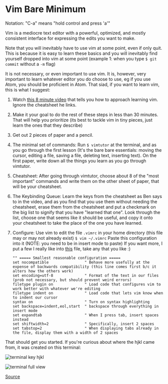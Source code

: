 Vim Bare Minimum
================


Notation: "C-a" means "hold control and press 'a'"

Vim is a mediocre text editor with a powerful, optimized, and mostly
consistent interface for expressing the edits you want to make.

Note that you will inevitably have to use vim at some point, even if only quit.
This is because it is easy to learn these basics and you will inevitably
find yourself dropped into vim at some point (example 1: when you type
`$ git commit` without a `-m` flag)

It is not necessary, or even important to use vim.
It is, however, very important to learn whatever editor you do choose to use,
eg if you use Atom, you should be proficient in Atom.
That siad, if you want to learn vim, this is what I suggest:

1. Watch [this 8 minute video](https://www.youtube.com/watch?v=ke7SfUFvvxo)
   that tells you how to approach learning vim. Ignore the cheatsheet he links.
2. Make it your goal to do the rest of these steps in less than 30 minutes.
   That will help you prioritize (its best to tackle vim in tiny pieces,
   just learn the ones that they describe)
3. Get out 2 pieces of paper and a pencil.
4. The minimal set of commands:
   Run `$ vimtutor` at the terminal, and as you go through the
   first lesson (It's the bare bare essentials: moving the cursor,
   editing a file, saving a file, deleting text, inserting text).
   On the first paper, write down all the things you learn as you go through vimtutor.
5. Cheatsheet: After going through vimtutor, choose about 8 of the
   "most important" commands and write them on the other sheet of paper,
   that will be your cheatsheet.
6. The Keybinding Queue:
   Learn the keys from the cheatsheet as Ben says to in the video,
   and as you find that you use them without needing the cheatsheet,
   erase them from the cheatsheet and put a checkmark on the big list
   to signify that you have "learned that one". Look through the list,
   choose one that seems like it should be useful, and copy it onto your cheatsheet
   to take the place of the one you have learned.
7. Configure: Use vim to edit the file `.vimrc` in your home directory
   (this file may or may not already exist) `$ vim ~/.vimrc`
   Paste this configuration into it (NOTE: you need to be in insert mode to paste)
   If you want more, I put a few I really like into
   [this](https://gist.github.com/JoshCheek/be4a372bdc1f6b3e64dd#file-2-additional-vimrc-settings-i-like-vim)
   file, take any that you like :)

   ```vim
   "" ===== Smallest reasonable configuration =====
   set nocompatible                " Behave more usefully at the expense of backwards compatibility (this line comes first b/c it alters how the others work)
   set encoding=utf-8              " Format of the text in our files (prob not necessary, but should prevent weird errors)
   filetype plugin on              " Load code that configures vim to work better with whatever we're editing
   filetype indent on              " Load code that lets vim know when to indent our cursor
   syntax on                       " Turn on syntax highlighting
   set backspace=indent,eol,start  " backspace through everything in insert mode
   set expandtab                   " When I press tab, insert spaces instead
   set shiftwidth=2                " Specifically, insert 2 spaces
   set tabstop=2                   " When displaying tabs already in the file, display them with a width of 2 spaces
   ```

That should get you started. If you're curious about where the hjkl came from,
it was created on this terminal:

![terminal key hjkl](http://www.catonmat.net/images/why-vim-uses-hjkl/adm-3a-hjkl-keyboard.jpg)

![terminal full view](http://www.catonmat.net/images/why-vim-uses-hjkl/lsi-adm-3a.jpg)

[Source](http://www.catonmat.net/blog/why-vim-uses-hjkl-as-arrow-keys/)
